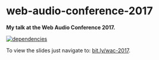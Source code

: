 # web-audio-conference-2017

**My talk at the Web Audio Conference 2017.**

[![dependencies](https://img.shields.io/david/chrisguttandin/web-audio-conference-2017.svg?style=flat-square)](https://www.npmjs.com/package/web-audio-conference-2017)

To view the slides just navigate to: [bit.ly/wac-2017](https://bit.ly/wac-2017).
